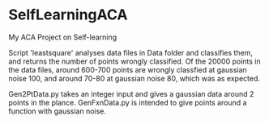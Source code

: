 # SelfLearningACA
My ACA Project on Self-learning

Script 'leastsquare' analyses data files in Data folder and classifies them, and returns the number of points wrongly classified.
Of the 20000 points in the data files, around 600-700 points are wrongly classfied at gaussian noise 100, and around 70-80 at gaussian noise 80, which was as expected.

Gen2PtData.py takes an integer input and gives a gaussian data around 2 points in the plance.
GenFxnData.py is intended to give points around a function with gaussian noise. 

